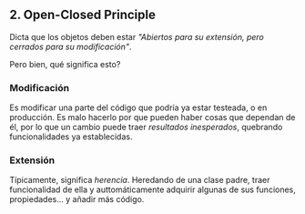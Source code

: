 ## 2. Open-Closed Principle

Dicta que los objetos deben estar *"Abiertos para su extensión, pero cerrados para su modificación"*. 

Pero bien, qué significa esto?

### Modificación

Es modificar una parte del código que podría ya estar testeada, o en producción. Es malo hacerlo por que pueden haber cosas que dependan de él, por lo que un cambio puede traer *resultados inesperados*, quebrando funcionalidades ya establecidas.

### Extensión

Típicamente, significa *herencia*. Heredando de una clase padre, traer funcionalidad de ella y auttomáticamente adquirir algunas de sus funciones, propiedades... y añadir más código.
